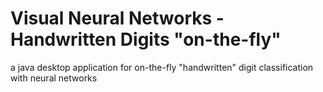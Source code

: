 # Visual Neural Networks - Handwritten Digits "on-the-fly"

a java desktop application for on-the-fly "handwritten" digit classification with neural networks
